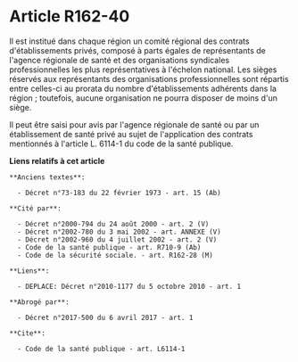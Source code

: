 # Article R162-40

Il est institué dans chaque région un comité régional des contrats d'établissements privés, composé à parts égales de
représentants de l'agence régionale de santé  et des organisations syndicales professionnelles les plus représentatives à
l'échelon national. Les sièges réservés aux représentants des organisations professionnelles sont répartis entre celles-ci au
prorata du nombre d'établissements adhérents dans la région ; toutefois, aucune organisation ne pourra disposer de moins d'un
siège.

Il peut être saisi pour avis par l'agence régionale de santé ou par un établissement de santé privé au sujet de l'application
des contrats mentionnés à l'article L. 6114-1 du code de la santé publique.

**Liens relatifs à cet article**

	**Anciens textes**:

	  - Décret n°73-183 du 22 février 1973 - art. 15 (Ab)

	**Cité par**:

	  - Décret n°2000-794 du 24 août 2000 - art. 2 (V)
	  - Décret n°2002-780 du 3 mai 2002 - art. ANNEXE (V)
	  - Décret n°2002-960 du 4 juillet 2002 - art. 2 (V)
	  - Code de la santé publique - art. R710-9 (Ab)
	  - Code de la sécurité sociale. - art. R162-28 (M)

	**Liens**:

	  - DEPLACE: Décret n°2010-1177 du 5 octobre 2010 - art. 1

	**Abrogé par**:

	  - Décret n°2017-500 du 6 avril 2017 - art. 1

	**Cite**:

	  - Code de la santé publique - art. L6114-1
